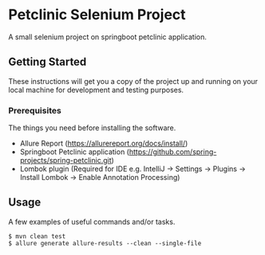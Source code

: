 # Petclinic Selenium Project

A small selenium project on springboot petclinic application.

## Getting Started

These instructions will get you a copy of the project up and running on your local machine for development and testing purposes.

### Prerequisites

The things you need before installing the software.

* Allure Report (https://allurereport.org/docs/install/)
* Springboot Petclinic application (https://github.com/spring-projects/spring-petclinic.git)
* Lombok plugin (Required for IDE e.g. IntelliJ -> Settings -> Plugins -> Install Lombok -> Enable Annotation Processing)

## Usage

A few examples of useful commands and/or tasks.

```
$ mvn clean test
$ allure generate allure-results --clean --single-file
```
